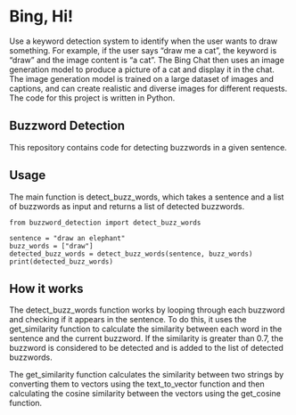 # **Bing, Hi!**

Use a keyword detection system to identify when the user wants to draw something.
For example, if the user says “draw me a cat”, the keyword is “draw” and the image content is “a cat”.
The Bing Chat then uses an image generation model to produce a picture of a cat and display it in the chat.
The image generation model is trained on a large dataset of images and captions, and can create realistic and diverse images for different requests.
The code for this project is written in Python.


## Buzzword Detection
This repository contains code for detecting buzzwords in a given sentence.

## Usage
The main function is detect_buzz_words, which takes a sentence and a list of buzzwords as input and returns a list of detected buzzwords.

```
from buzzword_detection import detect_buzz_words

sentence = "draw an elephant"
buzz_words = ["draw"]
detected_buzz_words = detect_buzz_words(sentence, buzz_words)
print(detected_buzz_words)

```

## How it works
The detect_buzz_words function works by looping through each buzzword and checking if it appears in the sentence. To do this, it uses the get_similarity function to calculate the similarity between each word in the sentence and the current buzzword. If the similarity is greater than 0.7, the buzzword is considered to be detected and is added to the list of detected buzzwords.

The get_similarity function calculates the similarity between two strings by converting them to vectors using the text_to_vector function and then calculating the cosine similarity between the vectors using the get_cosine function.
